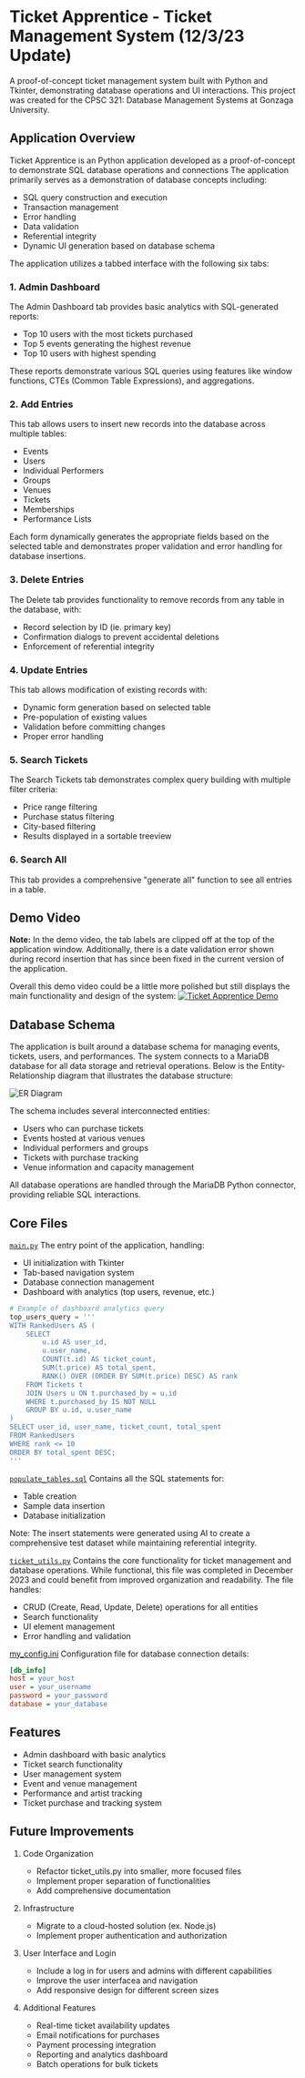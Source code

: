 # Ticket Apprentice - Ticket Management System (12/3/23 Update)

A proof-of-concept ticket management system built with Python and Tkinter, demonstrating database operations and UI interactions. This project was created for the CPSC 321: Database Management Systems at Gonzaga University.

## Application Overview

Ticket Apprentice is an Python application developed as a proof-of-concept to demonstrate SQL database operations and connections 
The application primarily serves as a demonstration of database concepts including:
- SQL query construction and execution
- Transaction management
- Error handling
- Data validation
- Referential integrity
- Dynamic UI generation based on database schema

The application utilizes a tabbed interface with the following six tabs: 

### 1. Admin Dashboard
The Admin Dashboard tab provides basic analytics with SQL-generated reports:
- Top 10 users with the most tickets purchased
- Top 5 events generating the highest revenue
- Top 10 users with highest spending

These reports demonstrate various SQL queries using features like window functions, CTEs (Common Table Expressions), and aggregations.

### 2. Add Entries
This tab allows users to insert new records into the database across multiple tables:
- Events
- Users 
- Individual Performers
- Groups
- Venues
- Tickets
- Memberships
- Performance Lists

Each form dynamically generates the appropriate fields based on the selected table and demonstrates proper validation and error handling for database insertions.

### 3. Delete Entries
The Delete tab provides functionality to remove records from any table in the database, with:
- Record selection by ID (ie. primary key)
- Confirmation dialogs to prevent accidental deletions
- Enforcement of referential integrity

### 4. Update Entries
This tab allows modification of existing records with:
- Dynamic form generation based on selected table
- Pre-population of existing values
- Validation before committing changes
- Proper error handling

### 5. Search Tickets
The Search Tickets tab demonstrates complex query building with multiple filter criteria:
- Price range filtering
- Purchase status filtering
- City-based filtering
- Results displayed in a sortable treeview

### 6. Search All
This tab provides a comprehensive "generate all" function to see all entries in a table. 


## Demo Video
**Note:** In the demo video, the tab labels are clipped off at the top of the application window. Additionally, there is a date validation error shown during record insertion that has since been fixed in the current version of the application. 

Overall this demo video could be a little more polished but still displays the main functionality and design of the system:
[![Ticket Apprentice Demo](https://img.youtube.com/vi/hr3miduw4tk/0.jpg)](https://www.youtube.com/watch?v=hr3miduw4tk)


## Database Schema
The application is built around a database schema for managing events, tickets, users, and performances. The system connects to a MariaDB database for all data storage and retrieval operations. Below is the Entity-Relationship diagram that illustrates the database structure:

![ER Diagram](ER_diagram.png)

The schema includes several interconnected entities:
- Users who can purchase tickets
- Events hosted at various venues
- Individual performers and groups
- Tickets with purchase tracking
- Venue information and capacity management

All database operations are handled through the MariaDB Python connector, providing reliable SQL interactions.

## Core Files

[`main.py`](https://github.com/dom-schulz/ticket-management-system/blob/main/main.py)
The entry point of the application, handling:
- UI initialization with Tkinter
- Tab-based navigation system
- Database connection management
- Dashboard with analytics (top users, revenue, etc.)

```python
# Example of dashboard analytics query
top_users_query = '''
WITH RankedUsers AS (
    SELECT
        u.id AS user_id,
        u.user_name,
        COUNT(t.id) AS ticket_count,
        SUM(t.price) AS total_spent,
        RANK() OVER (ORDER BY SUM(t.price) DESC) AS rank
    FROM Tickets t
    JOIN Users u ON t.purchased_by = u.id
    WHERE t.purchased_by IS NOT NULL
    GROUP BY u.id, u.user_name
)
SELECT user_id, user_name, ticket_count, total_spent
FROM RankedUsers
WHERE rank <= 10
ORDER BY total_spent DESC;
'''
```

[`populate_tables.sql`](https://github.com/dom-schulz/ticket-management-system/blob/main/populate_tables.sql)
Contains all the SQL statements for:
- Table creation
- Sample data insertion
- Database initialization

Note: The insert statements were generated using AI to create a comprehensive test dataset while maintaining referential integrity.


[`ticket_utils.py`](https://github.com/dom-schulz/ticket-management-system/blob/main/ticket_utils.py)
Contains the core functionality for ticket management and database operations. While functional, this file was completed in December 2023 and could benefit from improved organization and readability. The file handles:
- CRUD (Create, Read, Update, Delete) operations for all entities
- Search functionality
- UI element management
- Error handling and validation


[my_config.ini](https://github.com/dom-schulz/ticket-management-system/blob/main/my_config.ini)
Configuration file for database connection details:
```ini
[db_info]
host = your_host
user = your_username
password = your_password
database = your_database
```

## Features
- Admin dashboard with basic analytics
- Ticket search functionality
- User management system
- Event and venue management
- Performance and artist tracking
- Ticket purchase and tracking system

## Future Improvements

1. Code Organization
   - Refactor ticket_utils.py into smaller, more focused files
   - Implement proper separation of functionalities
   - Add comprehensive documentation

2. Infrastructure
   - Migrate to a cloud-hosted solution (ex. Node.js)
   - Implement proper authentication and authorization

3. User Interface and Login
   - Include a log in for users and admins with different capabilities
   - Improve the user interfacea and navigation
   - Add responsive design for different screen sizes

4. Additional Features
   - Real-time ticket availability updates
   - Email notifications for purchases
   - Payment processing integration
   - Reporting and analytics dashboard
   - Batch operations for bulk tickets